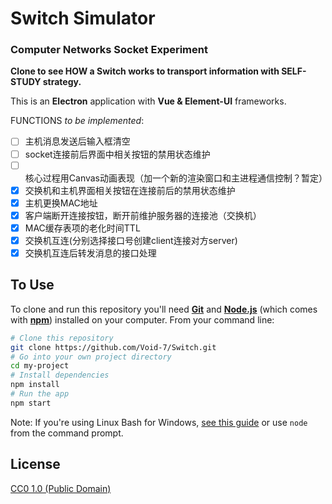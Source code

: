 # Switch Simulator

### Computer Networks Socket Experiment

**Clone to see HOW a Switch works to transport information with SELF-STUDY strategy.**

This is an **Electron** application with **Vue & Element-UI** frameworks.

FUNCTIONS *to be implemented*:
- [ ] 主机消息发送后输入框清空
- [ ] socket连接前后界面中相关按钮的禁用状态维护
- [ ] 核心过程用Canvas动画表现（加一个新的渲染窗口和主进程通信控制？暂定）
- [x] 交换机和主机界面相关按钮在连接前后的禁用状态维护
- [x] 主机更换MAC地址
- [x] 客户端断开连接按钮，断开前维护服务器的连接池（交换机）
- [x] MAC缓存表项的老化时间TTL
- [x] 交换机互连(分别选择接口号创建client连接对方server)
- [x] 交换机互连后转发消息的接口处理

## To Use

To clone and run this repository you'll need [**Git**](https://git-scm.com) and [**Node.js**](https://nodejs.org/en/download/) (which comes with [**npm**](http://npmjs.com)) installed on your computer. From your command line:

```bash
# Clone this repository
git clone https://github.com/Void-7/Switch.git
# Go into your own project directory
cd my-project
# Install dependencies
npm install
# Run the app
npm start
```

Note: If you're using Linux Bash for Windows, [see this guide](https://www.howtogeek.com/261575/how-to-run-graphical-linux-desktop-applications-from-windows-10s-bash-shell/) or use `node` from the command prompt.

## License

[CC0 1.0 (Public Domain)](LICENSE.md)
